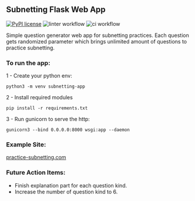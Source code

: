## Subnetting Flask Web App

[![PyPI license](https://img.shields.io/pypi/l/ansicolortags.svg)](https://pypi.python.org/pypi/ansicolortags/)
![linter workflow](https://github.com/nickyildirim/subnetting-web-app/actions/workflows/linter.yaml/badge.svg)
![ci workflow](https://github.com/nickyildirim/subnetting-web-app/actions/workflows/ci.yaml/badge.svg)

Simple question generator web app for subnetting practices. Each question gets randomized parameter which brings unlimited amount of questions to practice subnetting. 

### To run the app:

1 - Create your python env:

`python3 -m venv subnetting-app`

2 - Install required modules

`pip install -r requirements.txt`

3 - Run gunicorn to serve the http:

`gunicorn3 --bind 0.0.0.0:8000 wsgi:app --daemon`

### Example Site:
[practice-subnetting.com](https://practice-subnetting.com)


### Future Action Items:

- Finish explanation part for each question kind.
- Increase the number of question kind to 6.


